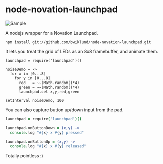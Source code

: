 node-novation-launchpad
===

![Sample](https://raw.github.com/bwiklund/node-novation-launchpad/master/examples/video.gif)

A nodejs wrapper for a Novation Launchpad.

```
npm install git://github.com/bwiklund/node-novation-launchpad.git
```

It lets you treat the grid of LEDs as an 8x8 framebuffer, and animate them.

```
launchpad = require('launchpad')()

noiseDemo = ->
  for x in [0...8]
    for y in [0...8]
      red   = ~~(Math.random()*4)
      green = ~~(Math.random()*4)
      launchpad.set x,y,red,green

setInterval noiseDemo, 100
```

You can also capture button up/down input from the pad.

```coffeescript
launchpad = require('launchpad')()

launchpad.onButtonDown = (x,y) ->
  console.log "#{x} x #{y} pressed"

launchpad.onButtonUp = (x,y) ->
  console.log "#{x} x #{y} released"
```

Totally pointless :)
